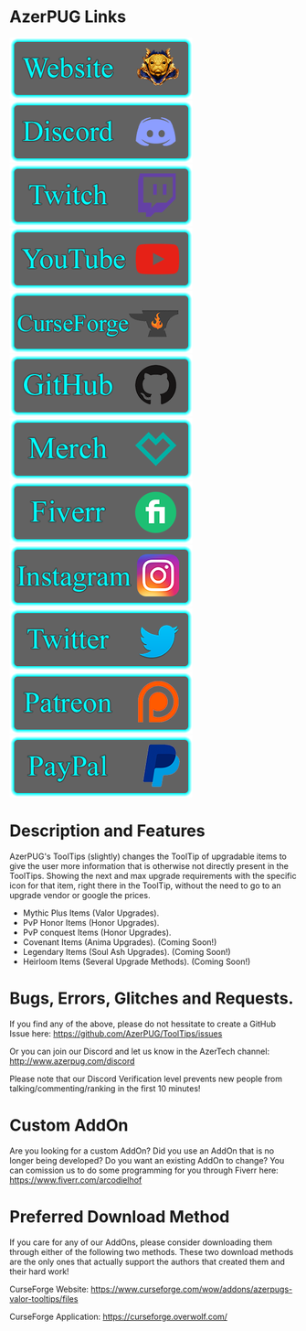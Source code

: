 # AzerPUG Links
[![](https://github.com/AzerPUG/AZP-Files/raw/main/Panels/Website%20Panel.png "")](http://www.azerpug.com "")
[![](https://github.com/AzerPUG/AZP-Files/raw/main/Panels/Discord%20Panel.png "")](http://www.azerpug.com/discord "")
[![](https://github.com/AzerPUG/AZP-Files/raw/main/Panels/Twitch%20Panel.png "")](http://www.twitch.tv/AzerPUG "")
[![](https://github.com/AzerPUG/AZP-Files/raw/main/Panels/YouTube%20Panel.png "")](https://www.youtube.com/channel/UClMRIcLGE_0SODpOrP8AVlQ "")
[![](https://github.com/AzerPUG/AZP-Files/raw/main/Panels/CurseForge%20Panel.png "")](https://www.curseforge.com/members/azerpug/projects "")
[![](https://github.com/AzerPUG/AZP-Files/raw/main/Panels/GitHub%20Panel.png "")](https://github.com/AzerPUG "")
[![](https://github.com/AzerPUG/AZP-Files/raw/main/Panels/Merch%20Panel.png "")](https://shop.spreadshirt.net/azerpug/ "")
[![](https://github.com/AzerPUG/AZP-Files/raw/main/Panels/Fiverr%20Panel.png "")](https://www.fiverr.com/arcodielhof "")
[![](https://github.com/AzerPUG/AZP-Files/raw/main/Panels/Instagram%20Panel.png "")](https://www.instagram.com/azerpug/ "")
[![](https://github.com/AzerPUG/AZP-Files/raw/main/Panels/Twitter%20Panel.png "")](https://twitter.com/azerpug "")
[![](https://github.com/AzerPUG/AZP-Files/raw/main/Panels/Patreon%20Panel.png "")](https://www.patreon.com/AzerPUG "")
[![](https://github.com/AzerPUG/AZP-Files/raw/main/Panels/PayPal%20Panel.png "")](https://www.paypal.com/donate?hosted_button_id=V4M8A5PPJWZLE "")

# Description and Features
AzerPUG's ToolTips (slightly) changes the ToolTip of upgradable items to give the user more information that is otherwise not directly present in the ToolTips. Showing the next and max upgrade requirements with the specific icon for that item, right there in the ToolTip, without the need to go to an upgrade vendor or google the prices.

- Mythic Plus Items (Valor Upgrades).
- PvP Honor Items (Honor Upgrades).
- PvP conquest Items (Honor Upgrades).
- Covenant Items (Anima Upgrades). (Coming Soon!)
- Legendary Items (Soul Ash Upgrades). (Coming Soon!)
- Heirloom Items (Several Upgrade Methods). (Coming Soon!)

# Bugs, Errors, Glitches and Requests.
If you find any of the above, please do not hessitate to create a GitHub Issue here: https://github.com/AzerPUG/ToolTips/issues

Or you can join our Discord and let us know in the AzerTech channel: http://www.azerpug.com/discord

Please note that our Discord Verification level prevents new people from talking/commenting/ranking in the first 10 minutes!

# Custom AddOn
Are you looking for a custom AddOn? Did you use an AddOn that is no longer being developed? Do you want an existing AddOn to change?
You can comission us to do some programming for you through Fiverr here: https://www.fiverr.com/arcodielhof

# Preferred Download Method
If you care for any of our AddOns, please consider downloading them through either of the following two methods.
These two download methods are the only ones that actually support the authors that created them and their hard work!

CurseForge Website: https://www.curseforge.com/wow/addons/azerpugs-valor-tooltips/files

CurseForge Application: https://curseforge.overwolf.com/
